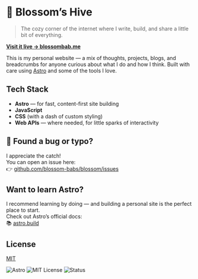 # 🌸 Blossom’s Hive

> The cozy corner of the internet where I write, build, and share a little bit of everything.

**[Visit it live → blossombab.me](https://blossombab.me)**

This is my personal website — a mix of thoughts, projects, blogs, and breadcrumbs for anyone curious about what I do and how I think. Built with care using [Astro](https://astro.build) and some of the tools I love.



## Tech Stack

- **Astro** — for fast, content-first site building
- **JavaScript**
- **CSS** (with a dash of custom styling)
- **Web APIs** — where needed, for little sparks of interactivity


## 🐞 Found a bug or typo?

I appreciate the catch!  
You can open an issue here:  
👉 [github.com/blossom-babs/blossom/issues](https://github.com/blossom-babs/blossom/issues)



## Want to learn Astro?

I recommend learning by doing — and building a personal site is the perfect place to start.  
Check out Astro’s official docs:  
📚 [astro.build](https://docs.astro.build)



## License

[MIT](LICENSE)


![Astro](https://img.shields.io/badge/Built%20with-Astro-blue?style=flat&logo=astro)
![MIT License](https://img.shields.io/badge/license-MIT-green?style=flat)
![Status](https://img.shields.io/badge/status-live-success?style=flat)
